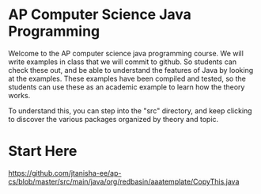 AP Computer Science Java Programming
==========

Welcome to the AP computer science java programming course. We will write examples in
class that we will commit to github. So students can check these out, and be able to
understand the features of Java by looking at the examples. These examples have been
compiled and tested, so the students can use these as an academic example to learn how
the theory works.

To understand this, you can step into the "src" directory, and keep clicking to discover
the various packages organized by theory and topic.

Start Here
=====
https://github.com/jtanisha-ee/ap-cs/blob/master/src/main/java/org/redbasin/aaatemplate/CopyThis.java


